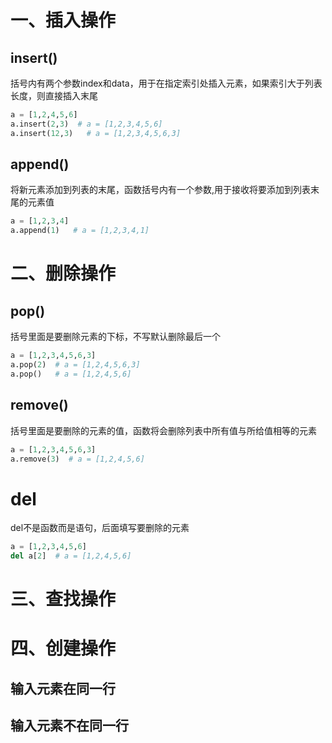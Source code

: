 # 一、插入操作
## insert()
括号内有两个参数index和data，用于在指定索引处插入元素，如果索引大于列表长度，则直接插入末尾
~~~py
a = [1,2,4,5,6]
a.insert(2,3)  # a = [1,2,3,4,5,6]
a.insert(12,3)   # a = [1,2,3,4,5,6,3] 
~~~
## append()
将新元素添加到列表的末尾，函数括号内有一个参数,用于接收将要添加到列表末尾的元素值
~~~py
a = [1,2,3,4]
a.append(1)   # a = [1,2,3,4,1]
~~~

# 二、删除操作
## pop()
括号里面是要删除元素的下标，不写默认删除最后一个
~~~py
a = [1,2,3,4,5,6,3]
a.pop(2)  # a = [1,2,4,5,6,3]
a.pop()   # a = [1,2,4,5,6] 
~~~
## remove()
括号里面是要删除的元素的值，函数将会删除列表中所有值与所给值相等的元素
~~~py
a = [1,2,3,4,5,6,3]
a.remove(3)  # a = [1,2,4,5,6]
~~~
# del 
del不是函数而是语句，后面填写要删除的元素
~~~py
a = [1,2,3,4,5,6]
del a[2]  # a = [1,2,4,5,6]
~~~

# 三、查找操作

# 四、创建操作
## 输入元素在同一行
## 输入元素不在同一行

